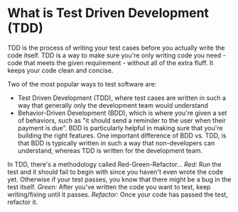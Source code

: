# What is Test Driven Development (TDD)

TDD is the process of writing your test cases before you actually write the code itself. TDD is a way to make sure you're only writing code you need - code that meets the given requirement - without all of the extra fluff. It keeps your code clean and concise.

Two of the most popular ways to test software are: 
- Test Driven Development (TDD), where test cases are written in such a way that generally only the development team would understand
- Behavior-Driven Development (BDD), which is where you're given a set of behaviors, such as "it should send a reminder to the user when their payment is due". BDD is particularly helpful in making sure that you're building the right features. One important difference of BDD vs. TDD, is that BDD is typically written in such a way that non-developers can understand, whereas TDD is written for the development team.

In TDD, there's a methodology called Red-Green-Refactor...
*Red:* Run the test and it should fail to begin with since you haven't even wrote the code yet. Otherwise if your test passes, you know that there might be a bug in the test itself.
*Green:* After you've written the code you want to test, keep writing/fixing until it passes.
*Refactor:* Once your code has passed the test, refactor it.